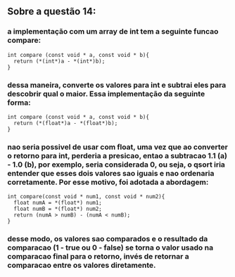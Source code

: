 ## Sobre a questão 14:
### a implementação com um array de int tem a seguinte funcao compare:
```
int compare (const void * a, const void * b){
  return (*(int*)a - *(int*)b); 
}
```
### dessa maneira, converte os valores para int e subtrai eles para descobrir qual o maior. Essa implementação da seguinte forma:
```
int compare (const void * a, const void * b){
  return (*(float*)a - *(float*)b); 
}
```
### nao seria possivel de usar com float, uma vez que ao converter o retorno para int, perderia a presicao, entao a subtracao 1.1 (a) - 1.0 (b), por exemplo, seria considerada 0, ou seja, o qsort iria entender que esses dois valores sao iguais e nao ordenaria corretamente. Por esse motivo, foi adotada a abordagem: 
```
int compare(const void * num1, const void * num2){ 
  float numA = *(float*) num1;
  float numB = *(float*) num2;
  return (numA > numB) - (numA < numB);
}
```
### desse modo, os valores sao comparados e o resultado da comparacao (1 - true ou 0 - false) se torna o valor usado na comparacao final para o retorno, invés de retornar a comparacao entre os valores diretamente.
